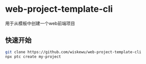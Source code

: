 # web-project-template-cli

用于从模板中创建一个web前端项目

## 快速开始

```bash
git clone https://github.com/wiskewu/web-project-template-cli
npx ptc create my-project
```
